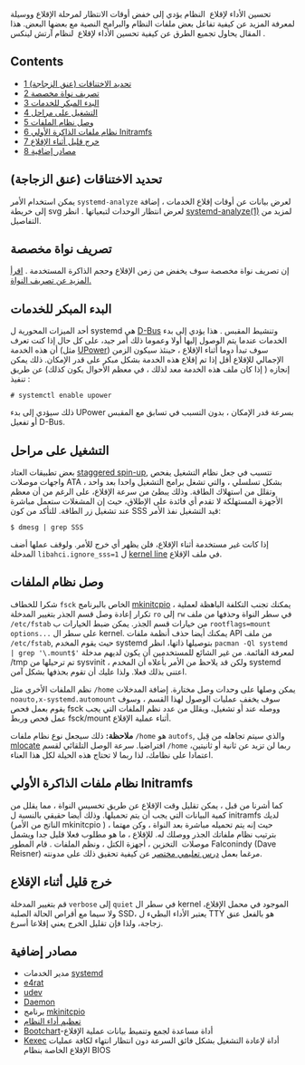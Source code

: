 تحسين الأداء لإقلاع  النظام يؤدي إلى خفض أوقات الانتظار لمرحلة الإقلاع ووسيلة لمعرفة المزيد عن كيفية تفاعل بعض ملفات النظام والبرامج النصية مع بعضها البعض. هذا المقال يحاول تجميع الطرق عن كيفية تحسين الأداء لإقلاع  لنظام آرتش لينكس .

## Contents

*   [1 تحديد الاختناقات (عنق الزجاجة)](#.D8.AA.D8.AD.D8.AF.D9.8A.D8.AF_.D8.A7.D9.84.D8.A7.D8.AE.D8.AA.D9.86.D8.A7.D9.82.D8.A7.D8.AA_.28.D8.B9.D9.86.D9.82_.D8.A7.D9.84.D8.B2.D8.AC.D8.A7.D8.AC.D8.A9.29)
*   [2 تصريف نواة مخصصة](#.D8.AA.D8.B5.D8.B1.D9.8A.D9.81_.D9.86.D9.88.D8.A7.D8.A9_.D9.85.D8.AE.D8.B5.D8.B5.D8.A9)
*   [3 البدء المبكر للخدمات](#.D8.A7.D9.84.D8.A8.D8.AF.D8.A1_.D8.A7.D9.84.D9.85.D8.A8.D9.83.D8.B1_.D9.84.D9.84.D8.AE.D8.AF.D9.85.D8.A7.D8.AA)
*   [4 التشغيل على مراحل](#.D8.A7.D9.84.D8.AA.D8.B4.D8.BA.D9.8A.D9.84_.D8.B9.D9.84.D9.89_.D9.85.D8.B1.D8.A7.D8.AD.D9.84)
*   [5 وصل نظام الملفات](#.D9.88.D8.B5.D9.84_.D9.86.D8.B8.D8.A7.D9.85_.D8.A7.D9.84.D9.85.D9.84.D9.81.D8.A7.D8.AA)
*   [6 نظام ملفات الذاكرة اﻷولي Initramfs](#.D9.86.D8.B8.D8.A7.D9.85_.D9.85.D9.84.D9.81.D8.A7.D8.AA_.D8.A7.D9.84.D8.B0.D8.A7.D9.83.D8.B1.D8.A9_.D8.A7.EF.BB.B7.D9.88.D9.84.D9.8A_Initramfs)
*   [7 خرج قليل أثناء الإقلاع](#.D8.AE.D8.B1.D8.AC_.D9.82.D9.84.D9.8A.D9.84_.D8.A3.D8.AB.D9.86.D8.A7.D8.A1_.D8.A7.D9.84.D8.A5.D9.82.D9.84.D8.A7.D8.B9)
*   [8 مصادر إضافية](#.D9.85.D8.B5.D8.A7.D8.AF.D8.B1_.D8.A5.D8.B6.D8.A7.D9.81.D9.8A.D8.A9)

## تحديد الاختناقات (عنق الزجاجة)

يمكن استخدام الأمر `systemd-analyze` لعرض بيانات عن أوقات إقلاع الخدمات ، إضافة إلى خريطة svg لعرض انتظار الوحدات لتبعياتها . انظر [systemd-analyze(1)](http://jlk.fjfi.cvut.cz/arch/manpages/man/systemd-analyze.1) لمزيد من التفاصيل.

## تصريف نواة مخصصة

إن تصريف نواة مخصصة سوف يخفض من زمن الإقلاع وحجم الذاكرة المستخدمة . [اقرأ المزيد عن تصريف النواة.](/index.php/Kernel_Compilation "Kernel Compilation")

## البدء المبكر للخدمات

أحد الميزات المحورية ل systemd هي [D-Bus](/index.php/D-Bus "D-Bus") وتنشيط المقبس . هذا يؤدي إلى بدء الخدمات عندما يتم الوصول إليها أولا وعموما ذلك أمر جيد، على كل حال إذا كنت تعرف أن هذه الخدمة (مثل [UPower](/index.php/UPower "UPower")) سوف تبدأ دوما أثناء الإقلاع ، حينئذ سيكون الزمن الإجمالي للإقلاع أقل إذا تم إقلاع هذه الخدمة بشكل مبكر على قدر الإمكان. ذلك يمكن إنجازه ( إذا كان ملف هذه الخدمة معد لذلك ، في معظم الأحوال يكون كذلك) عن طريق تنفيذ :

```
# systemctl enable upower

```

ذلك سيؤدي إلى بدء UPower بسرعة قدر الإمكان ، بدون التسبب في تسابق مع المقبس أو تفعيل D-Bus.

## التشغيل على مراحل

بعض تطبيقات العتاد [staggered spin-up](https://en.wikipedia.org/wiki/Spin-up#Staggered_spin-up "wikipedia:Spin-up"), تتسبب في جعل نظام التشغيل يفحص واجهات موصلات ATA بشكل تسلسلي ، والتي تشغل برامج التشغيل واحدا بعد واحد ، وتقلل من استهلاك الطاقة. وذلك يبطئ من سرعة الإقلاع، على الرغم من أن معظم اﻷجهزة المستهلكة لا تقدم أي فائدة على الإطلاق، حيث إن المشغلات ستعمل مباشرة عند تشغيل زر الطاقة. للتأكد من كون SSS قيد التشغيل نفذ الأمر:

```
$ dmesg | grep SSS

```

إذا كانت غير مستخدمة أثناء الإقلاع، فلن يظهر أي خرج للأمر. ولوقف عملها أضف المدخلة `libahci.ignore_sss=1` ل [kernel line](/index.php/Kernel_line "Kernel line") في ملف الإقلاع.

## وصل نظام الملفات

شكرا للخطاف `fsck` الخاص بالبرنامج [mkinitcpio](/index.php/Mkinitcpio "Mkinitcpio") ، يمكنك تجنب التكلفة الباهظة لعملية تكرار إعادة وصل قسم الجذر بتغيير المدخلة `ro` إلى `rw` في سطر النواة وحذفها من ملف `/etc/fstab` من خيارات قسم الجذر. يمكن ضبط الخيارات ب `rootflags=mount options...` على سطر ال kernel. يمكنك أيضا حذف أنظمة ملفات API من ملف `/etc/fstab`, حيث يقوم المخدم systemd بتوصيلها ذاتها، انظر `pacman -Ql systemd | grep '\.mount$'` لمعرفة القائمة. من غير الشائع للمستخدمين أن يكون لديهم مدخلة /tmp تم ترحيلها من sysvinit ، ولكن قد يلاحظ من اﻷمر بأعلاه أن المخدم systemd اعتنى بذلك فعلا. ولذا عليك أن تقوم بحذفها بشكل آمن.

نظم الملفات اﻷخرى مثل `/home` يمكن وصلها على وحدات وصل مختارة. إضافة المدخلات `noauto,x-systemd.automount` سوف يخفف عمليات الوصول لهذا القسم ، وسوف يقوم بعمل فحص fsck ووصله عند أو تشغيل، ويقلل من عدد نظم الملفات التي يجب عمل فحص وربط fsck/mount أثناء عملية الإقلاع.

**ملاحظة:** ذلك سيجعل نوع نظام ملفات `/home` هو `autofs`, والذي سيتم تجاهله من قِبل [mlocate](/index.php/Mlocate "Mlocate") افتراضيا. سرعة الوصل التلقائي لقسم `/home` ربما لن تزيد عن ثانية أو ثانيتين، اعتمادا على نظامك، لذا ربما لا تحتاج هذه الحيلة لكل هذا العناء.

## نظام ملفات الذاكرة اﻷولي Initramfs

كما أشرنا من قبل ، يمكن تقليل وقت الإقلاع عن طريق تخسيس النواة ، مما يقلل من كمية البيانات التي يجب أن يتم تحميلها. وذلك أيضا حقيقي بالنسبة ل initramfs لديك (الناتج من الأمر mkinitcpio ) ، حيث إنه يتم تحميله مباشرة بعد النواة ، وكن مهتما بترتيب نظام ملفاتك الجذر ووصلك له. للإقلاع ، ما هو مطلوب فعلا قليل جدا ويشمل موصلات  التخزين ، أجهزة الكتل ، ونظم الملفات . قام المطور Falconindy (Dave Reisner) مرغما بعمل [درس تعليمي مختصر](http://blog.falconindy.com/articles/optmizing-bootup-with-mkinitcpio.html) عن كيفية تحقيق ذلك على مدونته.

## خرج قليل أثناء الإقلاع

قم بتغيير المدخلة `verbose` إلى `quiet` في سطر ال kernel الموجود في محمل الإقلاع، ولا سيما مع أقراص الحالة الصلبة SSD، يعتبر اﻷداء البطيء ل TTY هو بالفعل عنق زجاجة، ولذا فإن تقليل الخرج يعني إقلاعا أسرع.

## مصادر إضافية

*   مدير الخدمات [systemd](/index.php/Systemd_(%D8%A7%D9%84%D8%B9%D8%B1%D8%A8%D9%8A%D8%A9) "Systemd (العربية)")
*   [e4rat](/index.php/E4rat "E4rat")
*   [udev](/index.php/Udev "Udev")
*   [Daemon](/index.php/Daemon "Daemon")
*   برنامج [mkinitcpio](/index.php/Mkinitcpio "Mkinitcpio")
*   [تعظيم أداء النظام](/index.php/Maximizing_performance_(%D8%A7%D9%84%D8%B9%D8%B1%D8%A8%D9%8A%D8%A9) "Maximizing performance (العربية)")
*   [Bootchart](/index.php/Bootchart "Bootchart")-أداة مساعدة لجمع وتنميط بيانات عملية الإقلاع
*   [Kexec](/index.php/Kexec "Kexec") أداة لإعادة التشغيل بشكل فائق السرعة دون انتظار انتهاء لكافة عمليات الإقلاع الخاصة بنظام BIOS